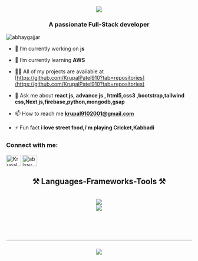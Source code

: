 
<h1 align="center">
    <img src="https://readme-typing-svg.herokuapp.com/?font=Righteous&size=35&center=true&vCenter=true&width=500&height=70&duration=4000&lines=Hi+There!+👋;+I'm+Krupal+Patel!;" />
</h1>
<h3 align="center">A passionate Full-Stack developer</h3>


<p align="left"> <img src="https://komarev.com/ghpvc/?username=abhaygajjar&label=Profile%20views&color=0e75b6&style=flat" alt="abhaygajjar" /> </p>

- 🔭 I’m currently working on **js**

- 🌱 I’m currently learning **AWS**

- 👨‍💻 All of my projects are available at [https://github.com/KrupalPatel910?tab=repositories](https://github.com/KrupalPatel910?tab=repositories)

- 💬 Ask me about **react js, advance js , html5,css3 ,bootstrap,tailwind css,Next js,firebase,python,mongodb,gsap**

- 📫 How to reach me **krupal9102001@gmail.com**

- ⚡ Fun fact **i love street food,i'm playing Cricket,Kabbadi**

<h3 align="left">Connect with me:</h3>
<p align="left">
<a href="https://linkedin.com/in/krupal-patel-421b33265" target="blank"><img align="center" src="https://raw.githubusercontent.com/rahuldkjain/github-profile-readme-generator/master/src/images/icons/Social/linked-in-alt.svg" alt="Krupal Patel" height="30" width="40" /></a>
<a href="https://instagram.com/Krupu_910" target="blank"><img align="center" src="https://raw.githubusercontent.com/rahuldkjain/github-profile-readme-generator/master/src/images/icons/Social/instagram.svg" alt="abhay_7203" height="30" width="40" /></a>
</p>
<h2 align="center">⚒️ Languages-Frameworks-Tools ⚒️</h2>
<br/>
<div align="center">
    <img src="https://skillicons.dev/icons?i=mongodb,nodejs,github,python,javascript,firebase,tailwind" /><br>
    <img src="https://skillicons.dev/icons?i=react,bootstrap,html,css,vscode,nextjs" />
</div>


<br>


<br/><br/>
<hr/>

<h3 align="center">
    <img src="https://readme-typing-svg.herokuapp.com/?font=Righteous&size=25&center=true&vCenter=true&width=500&height=70&duration=4000&lines=Thanks+for+visiting!+✌️;+Shoot+me+a+message+on+Linkedin!;I'm+always+down+to+collab+:)">
</h3>

<br/>
<p align="center">
  <a href="https://github.com/KrupalPatel910">
<!--     <img src="https://github-profile-summary-cards.vercel.app/api/cards/profile-details?username=KrupalPatel&theme=radical" alt="KrupalPatel GitHub Contribution"/> -->
  </a>
</p>
